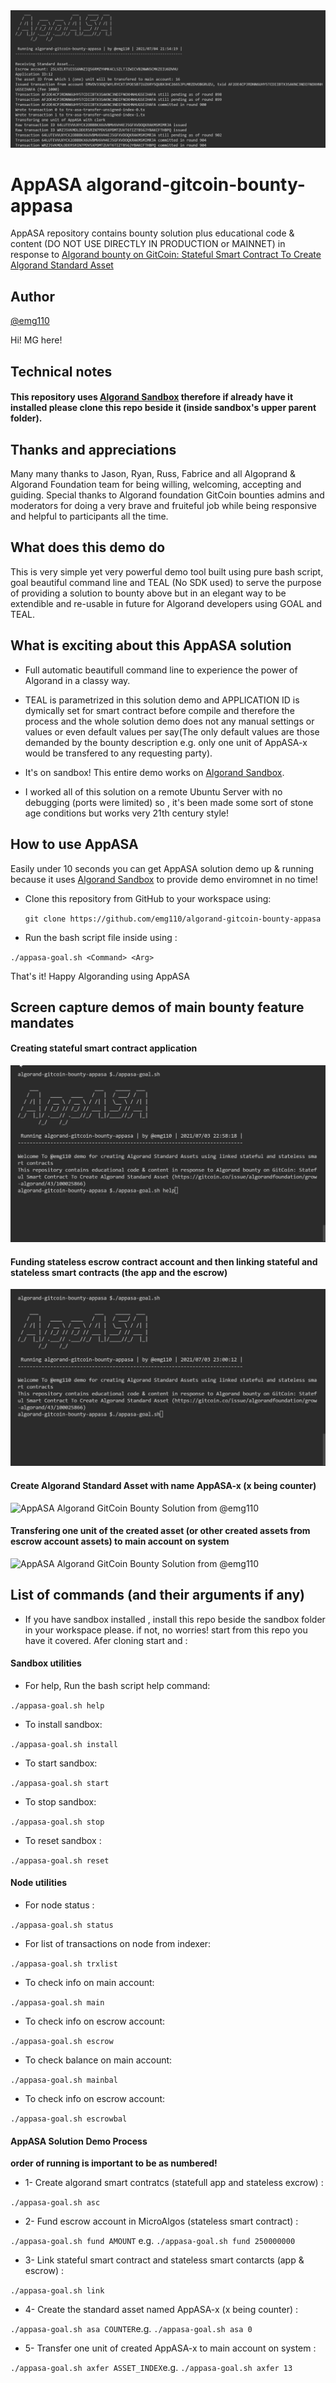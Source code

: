 <img title="AppASA Algorand GitCoin Bounty Solution from @emg110 " src="./assets/appasa-banner.png">

# AppASA algorand-gitcoin-bounty-appasa
AppASA repository contains bounty solution plus educational code & content (DO NOT USE DIRECTLY IN PRODUCTION or MAINNET) in response to  [Algorand bounty on GitCoin: Stateful Smart Contract To Create Algorand Standard Asset](https://gitcoin.co/issue/algorandfoundation/grow-algorand/43/100025866)

## Author

[@emg110 ](https://github.com/emg110)

Hi! MG here!

## Technical notes

#### This repository uses [Algorand Sandbox](https://gtihub.com/algorand/sandbox) therefore if already have it installed please clone this repo beside it (inside sandbox's upper parent folder).

## Thanks and appreciations
Many many thanks to Jason, Ryan, Russ, Fabrice and all Algoprand & Algorand Foundation team for being willing, welcoming, accepting and guiding. Special thanks to Algorand foundation GitCoin bounties admins and moderators for doing a very brave and fruiteful job while being responsive and helpful to participants all the time. 

## What does this demo do
This is very simple yet very powerful demo tool built using pure bash script, goal beautiful command line and TEAL (No SDK used) to serve the purpose of providing a solution to bounty above but in an elegant way to be extendible and re-usable in future for Algorand developers using GOAL and TEAL.

## What is exciting about this AppASA solution
- Full automatic beautifull command line to experience the power of Algorand in a classy way.


- TEAL is parametrized in this solution demo and APPLICATION ID is dymically set for smart contract before compile and therefore the process and the whole solution demo does not any manual settings or values or even default values per say(The only default values are those demanded by the bounty description e.g. only one unit of AppASA-x would be transfered to any requesting party).


- It's on sandbox! This entire demo works on [Algorand Sandbox](https://gtihub.com/algorand/sandbox).


- I worked all of this solution on a remote Ubuntu Server with no debugging (ports were limited) so , it's been made some sort of stone age conditions but works very 21th century style!

## How to use AppASA
Easily under 10 seconds you can get AppASA solution demo up & running because it uses [Algorand Sandbox](https://gtihub.com/algorand/sandbox) to provide demo enviromnet in no time!

- Clone this repository from GitHub to your workspace using:
  
   `git clone https://github.com/emg110/algorand-gitcoin-bounty-appasa`

- Run the bash script file inside using :

`./appasa-goal.sh <Command> <Arg>` 

That's it! Happy Algoranding using AppASA

## Screen capture demos of main bounty feature mandates

#### Creating stateful smart contract application
<img title="AppASA Algorand GitCoin Bounty Solution from @emg110 " src="./assets/appasa-start.gif">

#### Funding stateless escrow contract account and then linking stateful and stateless smart contracts (the app and the escrow)
<img title="AppASA Algorand GitCoin Bounty Solution from @emg110 " src="./assets/appasa-asc-fund-link.gif">


#### Create Algorand Standard Asset with name AppASA-x (x being counter)
<img title="AppASA Algorand GitCoin Bounty Solution from @emg110 " src="./assets/appasa-asa.gif">

#### Transfering one unit of the created asset (or other created assets from escrow account assets) to main account on system
<img title="AppASA Algorand GitCoin Bounty Solution from @emg110 " src="./assets/appasa-axfer.gif">

## List of commands (and their arguments if any)

- If you have sandbox installed , install this repo beside the sandbox folder in your workspace please. if not, no worries! start from this repo you have it covered. Afer cloning start and :

#### Sandbox utilities
- For help, Run the bash script help command:

`./appasa-goal.sh help` 

- To install sandbox:

`./appasa-goal.sh install` 

- To start sandbox:

`./appasa-goal.sh start` 

- To stop sandbox:

`./appasa-goal.sh stop` 

- To reset sandbox :

`./appasa-goal.sh reset` 


#### Node utilities

- For node status :

`./appasa-goal.sh status` 

- For list of transactions on node from indexer:

`./appasa-goal.sh trxlist` 

- To check info on main account:

`./appasa-goal.sh main` 

- To check info on escrow account:

`./appasa-goal.sh escrow` 

- To check balance on main account:

`./appasa-goal.sh mainbal` 

- To check info on escrow account:

`./appasa-goal.sh escrowbal` 



#### AppASA Solution Demo Process

**order of running is important to be as numbered!**

- 1- Create algorand smart contratcs (statefull app and stateless excrow) :

`./appasa-goal.sh asc`

- 2- Fund escrow account in MicroAlgos (stateless smart contract) :

`./appasa-goal.sh fund AMOUNT` e.g. `./appasa-goal.sh fund 250000000` 

- 3- Link stateful smart contract and stateless smart contarcts (app & escrow) :

`./appasa-goal.sh link`

- 4- Create the standard asset named AppASA-x (x being counter) :

`./appasa-goal.sh asa COUNTER`e.g. `./appasa-goal.sh asa 0` 

- 5- Transfer one unit of created AppASA-x to main account on system :

`./appasa-goal.sh axfer ASSET_INDEX`e.g. `./appasa-goal.sh axfer 13` 




